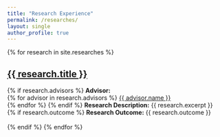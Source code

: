 ```yaml
---
title: "Research Experience"
permalink: /researches/
layout: single
author_profile: true
---
```


{% for research in site.researches %}
<h2><a href="{{ research.url }}">{{ research.title }}</a></h2>
{% if research.advisors %}
<strong>Advisor:</strong><br>
{% for advisor in research.advisors %}
  <i class="fad fa-user-tie"></i> <a href="{{ advisor.url }}">{{ advisor.name }}</a><br>
{% endfor %}
{% endif %}
<strong>Research Description:</strong> {{ research.excerpt }}
<br>
{% if research.outcome %}
<strong>Research Outcome:</strong> {{ research.outcome }}<br><br>
{% endif %}
{% endfor %}

